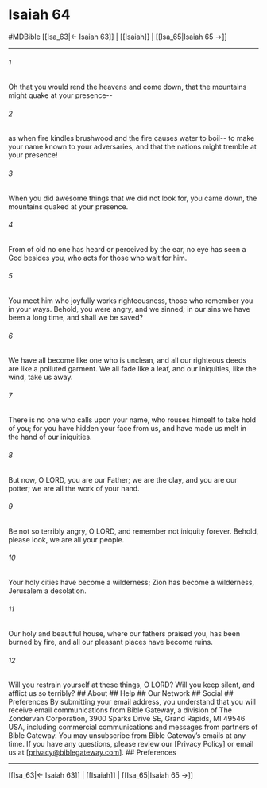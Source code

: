 # Isaiah 64
#MDBible
[[Isa_63|← Isaiah 63]] | [[Isaiah]] | [[Isa_65|Isaiah 65 →]]

***


###### 1 
Oh that you would rend the heavens and come down, that the mountains might quake at your presence-- 

###### 2 
as when fire kindles brushwood and the fire causes water to boil-- to make your name known to your adversaries, and that the nations might tremble at your presence! 

###### 3 
When you did awesome things that we did not look for, you came down, the mountains quaked at your presence. 

###### 4 
From of old no one has heard or perceived by the ear, no eye has seen a God besides you, who acts for those who wait for him. 

###### 5 
You meet him who joyfully works righteousness, those who remember you in your ways. Behold, you were angry, and we sinned; in our sins we have been a long time, and shall we be saved? 

###### 6 
We have all become like one who is unclean, and all our righteous deeds are like a polluted garment. We all fade like a leaf, and our iniquities, like the wind, take us away. 

###### 7 
There is no one who calls upon your name, who rouses himself to take hold of you; for you have hidden your face from us, and have made us melt in the hand of our iniquities. 

###### 8 
But now, O LORD, you are our Father; we are the clay, and you are our potter; we are all the work of your hand. 

###### 9 
Be not so terribly angry, O LORD, and remember not iniquity forever. Behold, please look, we are all your people. 

###### 10 
Your holy cities have become a wilderness; Zion has become a wilderness, Jerusalem a desolation. 

###### 11 
Our holy and beautiful house, where our fathers praised you, has been burned by fire, and all our pleasant places have become ruins. 

###### 12 
Will you restrain yourself at these things, O LORD? Will you keep silent, and afflict us so terribly? ## About ## Help ## Our Network ## Social ## Preferences By submitting your email address, you understand that you will receive email communications from Bible Gateway, a division of The Zondervan Corporation, 3900 Sparks Drive SE, Grand Rapids, MI 49546 USA, including commercial communications and messages from partners of Bible Gateway. You may unsubscribe from Bible Gateway&rsquo;s emails at any time. If you have any questions, please review our [Privacy Policy] or email us at [privacy@biblegateway.com]. ## Preferences

***

[[Isa_63|← Isaiah 63]] | [[Isaiah]] | [[Isa_65|Isaiah 65 →]]
